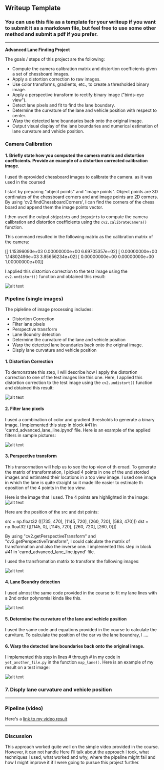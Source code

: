 ## Writeup Template

### You can use this file as a template for your writeup if you want to submit it as a markdown file, but feel free to use some other method and submit a pdf if you prefer.

---

**Advanced Lane Finding Project**

The goals / steps of this project are the following:

* Compute the camera calibration matrix and distortion coefficients given a set of chessboard images.
* Apply a distortion correction to raw images.
* Use color transforms, gradients, etc., to create a thresholded binary image.
* Apply a perspective transform to rectify binary image ("birds-eye view").
* Detect lane pixels and fit to find the lane boundary.
* Determine the curvature of the lane and vehicle position with respect to center.
* Warp the detected lane boundaries back onto the original image.
* Output visual display of the lane boundaries and numerical estimation of lane curvature and vehicle position.

[//]: # (Image References)

[image1]: ./examples/undistort_output.png "Undistorted"
[image2]: ./test_images/test1.jpg "Road Transformed"
[image3]: ./examples/binary_combo_example.jpg "Binary Example"
[image4]: ./examples/warped_straight_lines.jpg "Warp Example"
[image5]: ./examples/color_fit_lines.jpg "Fit Visual"
[image6]: ./examples/example_output.jpg "Output"
[video1]: ./project_video.mp4 "Video"


### Camera Calibration

#### 1. Briefly state how you computed the camera matrix and distortion coefficients. Provide an example of a distortion corrected calibration image.

I used th eprovided chessboard images to calibrate the camera. as it was used in the coursed 

I start by preparing "object points" and "image points". Object points are 3D cordinates of the chessboard corners and and image points are 2D corners. By using 'cv2.findChessboardCorners', I can find the corners of the chess board and append them the image points vector. 

I then used the output `objpoints` and `imgpoints` to compute the camera calibration and distortion coefficients using the `cv2.calibrateCamera()` function.

This command resulted in the following matrix as the calibration matrix of the camera:

[[  1.15396093e+03   0.00000000e+00   6.69705357e+02]
 [  0.00000000e+00   1.14802496e+03   3.85656234e+02]
 [  0.00000000e+00   0.00000000e+00   1.00000000e+00]]

I applied this distortion correction to the test image using the `cv2.undistort()` function and obtained this result: 

![alt text][image1]

### Pipeline (single images)
The pipleline of image processing includes:
* Distortion Correction
* Filter lane pixels
* Perspective transform
* Lane Boundry detection
* Determine the curvature of the lane and vehicle position
* Warp the detected lane boundaries back onto the original image.
* Disply lane curvature and vehicle position


#### 1. Distortion Correction

To demonstrate this step, I will describe how I apply the distortion correction to one of the test images like this one. Here, I applied this distortion correction to the test image using the `cv2.undistort()` function and obtained this result:

![alt text][image2]



#### 2. Filter lane pixels

I used a combination of color and gradient thresholds to generate a binary image. I implemented this step in block #41 in 'carnd_advanced_lane_line.ipynd' file. Here is an example of the applied filters in sample pictures:  

![alt text][image3]

#### 3. Perspective transform
This transormation will help us to see the top view of th eroad. To generate the matrix of transformation, I picked 4 points in one of the undistorded images and estimated their locations in a top view image. I used one image in which the lane is quite straight so it made life easier to estimate th eposition of the 4 points in the top view. 

Here is the image that I used. The 4 points are highlighted in the image:
![alt text][image3]

Here are the position of the src and dst points:

src = np.float32 ([[735, 470], [1145, 720], [260, 720], [583, 470]])
dst = np.float32 ([[1145, 0], [1145, 720], [260, 720], [260, 0]])

By using "cv2.getPerspectiveTransform" and "cv2.getPerspectiveTransform", I could calculate the matrix of transformation and also the inverse one. I implemented this step in block #41 in 'carnd_advanced_lane_line.ipynd' file. 

I used the transfromation matrix to transform the following images:



![alt text][image4]

#### 4. Lane Boundry detection

I used almost the same code provided in the course to fit my lane lines with a 2nd order polynomial kinda like this. 

![alt text][image5]

#### 5. Determine the curvature of the lane and vehicle position

I used the same code and equations provided in the course to calculate the curviture. To calculate the position of the car vs the lane boundray, I ....  

#### 6. Warp the detected lane boundaries back onto the original image.

I implemented this step in lines # through # in my code in `yet_another_file.py` in the function `map_lane()`.  Here is an example of my result on a test image:

![alt text][image6]

### 7.  Disply lane curvature and vehicle position
---

### Pipeline (video)

Here's a [link to my video result](./project_video.mp4)

---

### Discussion
This approach worked quite well on the simple video provided in the course. However, it can not handle 
Here I'll talk about the approach I took, what techniques I used, what worked and why, where the pipeline might fail and how I might improve it if I were going to pursue this project further.  
